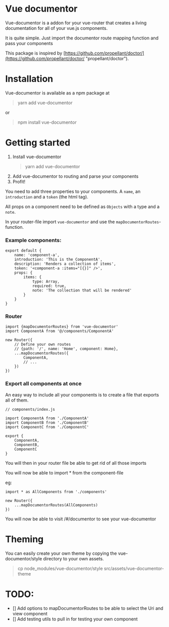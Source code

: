 # Vue documentor 
Vue-documentor is a addon for your vue-router that creates a living documentation for all of your vue.js components.

It is quite simple. Just import the documentor route mapping function and pass your components

This package is inspired by [https://github.com/propellant/doctor/](https://github.com/propellant/doctor/ "propellant/doctor"). 


# Installation
Vue-documentor is available as a npm package at
> yarn add vue-documentor

or

> npm install vue-documentor


# Getting started

1. Install vue-documentor
    > yarn add vue-documentor
1. Add vue-documentor to routing and parse your components
1. Profit!


You need to add three properties to your components. A `name`, an `introduction` and a `token` \(the html tag\).

All props on a component need to be defined as `Objects` with a type and a `note`.

In your router-file import `vue-documentor` and use the `mapDocumentorRoutes`-function.

### Example components:

```
export default {
    name: 'component-a',
    introduction: 'This is the ComponentA',
    description: 'Renders a collection of items',
    token: '<component-a :items="[{}]" />',
    props: {
        items: {
            type: Array, 
            required: true, 
            note: 'The collection that will be rendered'
        }
    }
}
```

### Router

```
import {mapDocumentorRoutes} from 'vue-documentor' 
import ComponentA from '@/components/ComponentA'

new Router({
    // Define your own routes
    // {path: '/', name: 'Home', component: Home},
    ...mapDocumentorRoutes({
        ComponentA,
        // ...
    })
})
```

### Export all components at once

An easy way to include all your components is to create a file that exports all of them.

```
// components/index.js

import ComponentA from './ComponentA'
import ComponentB from './ComponentB'
import ComponentC from './ComponentC'

export {
    ComponentA,
    ComponentB,
    ComponentC
}
```

You will then in your router file be able to get rid of all those imports

You will now be able to import \* from the component-file

eg:

```
import * as AllComponents from './components'

new Router({
    ...mapDocumentorRoutes(AllComponents)
})
```



You will now be able to visit /#/documentor to see your vue-documentor


# Theming
You can easily create your own theme by copying the vue-documentor/style directory to your own assets.

> cp node_modules/vue-documentor/style src/assets/vue-documentor-theme

# TODO:
- [] Add options to mapDocumentorRoutes to be able to select the Uri and view component
- [] Add testing utils to pull in for testing your own component
